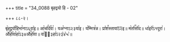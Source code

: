 +++
title = "34_0088 बृहद्वयो हि - 02"

+++
८८-२।

बृ꣥हद्वयो꣯हिभा꣯नाऽ६वा꣥इ॥ आ꣡र्चा꣯दे꣢꣯वा꣯। यअ꣡ग्नाऽ२३या꣢इ। य꣡म्मित्र꣢न्न। प्रा꣡श꣪स्तायाऽ᳒२᳒इ॥ म꣡र्ता꣢꣯सो꣯द॥ धा꣡इरे꣢ऽ१पूरा꣢। औ꣣꣯हो꣯वा꣯हा꣢ऽ३४औ꣥꣯हो꣯वा॥ वा꣢ऽ᳐३हा꣡ऽ२३꣡४꣡५ः꣡॥